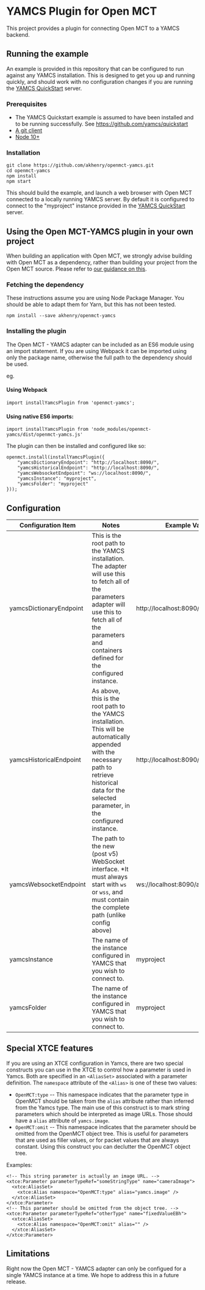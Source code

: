 # YAMCS Plugin for Open MCT
This project provides a plugin for connecting Open MCT to a YAMCS backend.

## Running the example

An example is provided in this repository that can be configured to run against any YAMCS installation. This is designed
 to get you up and running quickly, and should work with no configuration changes if you are running the 
 [YAMCS QuickStart](https://github.com/yamcs/quickstart) server.

### Prerequisites
* The YAMCS Quickstart example is assumed to have been installed and to be running successfully. See 
  https://github.com/yamcs/quickstart
* [A git client](https://git-scm.com/)
* [Node 10+](https://nodejs.org/)

### Installation
```
git clone https://github.com/akhenry/openmct-yamcs.git
cd openmct-yamcs
npm install
npm start
```

This should build the example, and launch a web browser with Open MCT connected to a locally running YAMCS server. By 
default it is configured to connect to the "myproject" instance provided in the [YAMCS QuickStart](https://github.com/yamcs/quickstart) server.

## Using the Open MCT-YAMCS plugin in your own project

When building an application with Open MCT, we strongly advise building with Open MCT as a dependency, rather than 
building your project from the Open MCT source. Please refer to 
[our guidance on this](https://github.com/nasa/openmct/blob/master/API.md#starting-an-open-mct-application).

### Fetching the dependency
These instructions assume you are using Node Package Manager. You should be able to adapt them for Yarn, but this has 
not been tested.

```
npm install --save akhenry/openmct-yamcs
```

### Installing the plugin

The Open MCT - YAMCS adapter can be included as an ES6 module using an import statement. If you are using Webpack it 
can be imported using only the package name, otherwise the full path to the dependency should be used.

eg.

#### Using Webpack
```
import installYamcsPlugin from 'openmct-yamcs';
```

#### Using native ES6 imports:
```
import installYamcsPlugin from 'node_modules/openmct-yamcs/dist/openmct-yamcs.js'
```

The plugin can then be installed and configured like so:
```
openmct.install(installYamcsPlugin({
    "yamcsDictionaryEndpoint": "http://localhost:8090/",
    "yamcsHistoricalEndpoint": "http://localhost:8090/",
    "yamcsWebsocketEndpoint": "ws://localhost:8090/",
    "yamcsInstance": "myproject",
    "yamcsFolder": "myproject"
}));
```

## Configuration
| Configuration Item      | Notes                                                 | Example Value                      |
|-------------------------|-------------------------------------------------------|------------------------------------|
| yamcsDictionaryEndpoint | This is the root path to the YAMCS installation. The adapter will use this to fetch all of the parameters adapter will use this to fetch all of the parameters and containers defined for the configured instance. | http://localhost:8090/              |
| yamcsHistoricalEndpoint | As above, this is the root path to the YAMCS installation. This will be automatically appended with the necessary path to retrieve historical data for the selected parameter, in the configured instance. | http://localhost:8090/             |
| yamcsWebsocketEndpoint   | The path to the new (post v5) WebSocket interface.  *It must always start with `ws` or `wss`, and must contain the complete path (unlike config above) | ws://localhost:8090/api/websocket               |
| yamcsInstance           | The name of the instance configured in YAMCS that you wish to connect to. | myproject                          |
| yamcsFolder             | The name of the instance configured in YAMCS that you wish to connect to. | myproject                          |

## Special XTCE features

If you are using an XTCE configuration in Yamcs, there are two special
constructs you can use in the XTCE to control how a parameter is used in
Yamcs. Both are specified in an `<AliasSet>` associated with a parameter
definition. The `namespace` attribute of the `<Alias>` is one of these
two values:

* `OpenMCT:type` -- This namespace indicates that the parameter type in OpenMCT should be taken from the `alias` attribute rather than inferred from the Yamcs type. The main use of this construct is to mark string parameters which should be interpreted as image URLs. Those should have a `alias` attribute of `yamcs.image`.
* `OpenMCT:omit` -- This namespace indicates that the parameter should be omitted from the OpenMCT object tree. This is useful for parameters that are used as filler values, or for packet values that are always constant. Using this construct you can declutter the OpenMCT object tree.

Examples:

    <!-- This string parameter is actually an image URL. -->
    <xtce:Parameter parameterTypeRef="someStringType" name="cameraImage">
      <xtce:AliasSet>
        <xtce:Alias namespace="OpenMCT:type" alias="yamcs.image" />
      </xtce:AliasSet>
    </xtce:Parameter>
    <!-- This parameter should be omitted from the object tree. -->
    <xtce:Parameter parameterTypeRef="otherType" name="fixedValueEBh">
      <xtce:AliasSet>
        <xtce:Alias namespace="OpenMCT:omit" alias="" />
      </xtce:AliasSet>
    </xtce:Parameter>

## Limitations
Right now the Open MCT - YAMCS adapter can only be configued for a single YAMCS instance at a time. We hope to address this in a future release.
